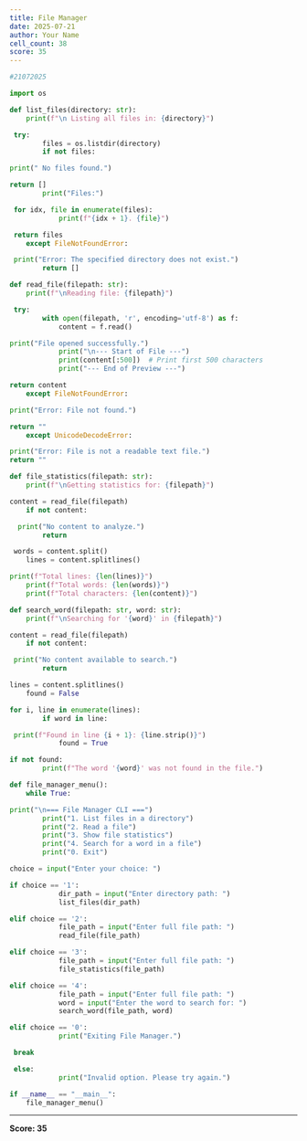 ```yaml
---
title: File Manager
date: 2025-07-21
author: Your Name
cell_count: 38
score: 35
---
```


```python
#21072025
```


```python
import os

def list_files(directory: str):
    print(f"\n Listing all files in: {directory}")
```


```python
 try:
        files = os.listdir(directory)
        if not files:
```


```python
print(" No files found.")
```


```python
return []
        print("Files:")
```


```python
 for idx, file in enumerate(files):
            print(f"{idx + 1}. {file}")
```


```python
 return files
    except FileNotFoundError:
```


```python
 print("Error: The specified directory does not exist.")
        return []
```


```python
def read_file(filepath: str):
    print(f"\nReading file: {filepath}")
```


```python
 try:
        with open(filepath, 'r', encoding='utf-8') as f:
            content = f.read()
```


```python
print("File opened successfully.")
            print("\n--- Start of File ---")
            print(content[:500])  # Print first 500 characters
            print("--- End of Preview ---")
```


```python
return content
    except FileNotFoundError:
```


```python
print("Error: File not found.")
```


```python
return ""
    except UnicodeDecodeError:
```


```python
print("Error: File is not a readable text file.")
return ""
```


```python
def file_statistics(filepath: str):
    print(f"\nGetting statistics for: {filepath}")
```


```python
content = read_file(filepath)
    if not content:
```


```python
  print("No content to analyze.")
        return
```


```python
 words = content.split()
    lines = content.splitlines()
```


```python
print(f"Total lines: {len(lines)}")
    print(f"Total words: {len(words)}")
    print(f"Total characters: {len(content)}")
```


```python
def search_word(filepath: str, word: str):
    print(f"\nSearching for '{word}' in {filepath}")
```


```python
content = read_file(filepath)
    if not content:
```


```python
 print("No content available to search.")
        return
```


```python
lines = content.splitlines()
    found = False
```


```python
for i, line in enumerate(lines):
        if word in line:
```


```python
 print(f"Found in line {i + 1}: {line.strip()}")
            found = True
```


```python
if not found:
        print(f"The word '{word}' was not found in the file.")
```


```python
def file_manager_menu():
    while True:
```


```python
print("\n=== File Manager CLI ===")
        print("1. List files in a directory")
        print("2. Read a file")
        print("3. Show file statistics")
        print("4. Search for a word in a file")
        print("0. Exit")
```


```python
choice = input("Enter your choice: ")
```


```python
if choice == '1':
            dir_path = input("Enter directory path: ")
            list_files(dir_path)
```


```python
elif choice == '2':
            file_path = input("Enter full file path: ")
            read_file(file_path)
```


```python
elif choice == '3':
            file_path = input("Enter full file path: ")
            file_statistics(file_path)
```


```python
elif choice == '4':
            file_path = input("Enter full file path: ")
            word = input("Enter the word to search for: ")
            search_word(file_path, word)
```


```python
elif choice == '0':
            print("Exiting File Manager.")
```


```python
 break
```


```python
 else:
            print("Invalid option. Please try again.")
```


```python
if __name__ == "__main__":
    file_manager_menu()
```


---
**Score: 35**